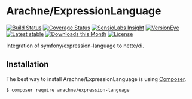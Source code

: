 Arachne/ExpressionLanguage
====

[![Build Status](https://img.shields.io/travis/Arachne/ExpressionLanguage.svg?style=flat-square)](https://travis-ci.org/Arachne/ExpressionLanguage)
[![Coverage Status](https://img.shields.io/coveralls/Arachne/ExpressionLanguage.svg?style=flat-square)](https://coveralls.io/github/Arachne/ExpressionLanguage)
[![SensioLabs Insight](https://img.shields.io/sensiolabs/i/9da80aab-e05b-4160-a51e-75251b6a16b8.svg?style=flat-square)](https://insight.sensiolabs.com/projects/9da80aab-e05b-4160-a51e-75251b6a16b8)
[![VersionEye](https://img.shields.io/versioneye/d/php/arachne:expression-language.svg?style=flat-square)](https://www.versioneye.com/php/arachne:expression-language)
[![Latest stable](https://img.shields.io/packagist/v/arachne/expression-language.svg?style=flat-square)](https://packagist.org/packages/arachne/expression-language)
[![Downloads this Month](https://img.shields.io/packagist/dm/arachne/expression-language.svg?style=flat-square)](https://packagist.org/packages/arachne/expression-language)
[![License](https://img.shields.io/badge/license-MIT-blue.svg?style=flat-square)](https://github.com/Arachne/ExpressionLanguage/blob/master/license.md)

Integration of symfony/expression-language to nette/di.

Installation
----

The best way to install Arachne/ExpressionLanguage is using [Composer](http://getcomposer.org/).

```sh
$ composer require arachne/expression-language
```
